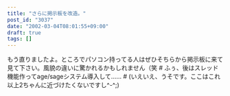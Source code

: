 ```yaml
---
title: "さらに掲示板を改造。"
post_id: "3037"
date: "2002-03-04T08:01:55+09:00"
draft: true
tags: []
---
```



もう直りましたよ。ところでパソコン持ってる人はぜひそちらから掲示板に来て見て下さい。風貌の違いに驚かれるかもしれません（笑 # ふぅ、後はスレッド機能作ってage/sageシステム導入して…… # (いえいえ、うそです。ここはこれ以上2ちゃんに近づけたくないですし^-^;)
